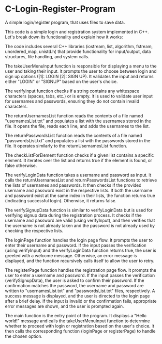# C-Login-Register-Program
A simple login/register program, that uses files to save data.

This code is a simple login and registration system implemented in C++. Let's break down its functionality and explain how it works:

The code includes several C++ libraries (iostream, list, algorithm, fstream, unordered_map, unistd.h) that provide functionality for input/output, data structures, file handling, and system calls.

The takeUserMenuInput function is responsible for displaying a menu to the user and taking their input. It prompts the user to choose between login and sign up options ([1]: LOGIN [2]: SIGN UP). It validates the input and returns either "LOGIN" or "SIGNUP" based on the user's choice.

The verifyInput function checks if a string contains any whitespace characters (spaces, tabs, etc.) or is empty. It is used to validate user input for usernames and passwords, ensuring they do not contain invalid characters.

The returnUsernamesList function reads the contents of a file named "usernamesList.txt" and populates a list with the usernames stored in the file. It opens the file, reads each line, and adds the usernames to the list.

The returnPasswordsList function reads the contents of a file named "passwordsList.txt" and populates a list with the passwords stored in the file. It operates similarly to the returnUsernamesList function.

The checkListForElement function checks if a given list contains a specific element. It iterates over the list and returns true if the element is found, or false otherwise.

The verifyLoginData function takes a username and password as input. It calls the returnUsernamesList and returnPasswordsList functions to retrieve the lists of usernames and passwords. It then checks if the provided username and password exist in the respective lists. If both the username and password exist at the same index in their lists, the function returns true (indicating successful login). Otherwise, it returns false.

The verifySignupData function is similar to verifyLoginData but is used for verifying signup data during the registration process. It checks if the username and password are valid (using verifyInput), and then verifies that the username is not already taken and the password is not already used by checking the respective lists.

The loginPage function handles the login page flow. It prompts the user to enter their username and password. If the input passes the verification (using verifyInput) and the verifyLoginData function returns true, the user is greeted with a welcome message. Otherwise, an error message is displayed, and the function recursively calls itself to allow the user to retry.

The registerPage function handles the registration page flow. It prompts the user to enter a username and password. If the input passes the verification (verifySignupData), the user is asked to confirm their password. If the confirmation matches the password, the username and password are written to "usernamesList.txt" and "passwordsList.txt" files, respectively. A success message is displayed, and the user is directed to the login page after a brief delay. If the input is invalid or the confirmation fails, appropriate error messages are shown, and the user is prompted again.

The main function is the entry point of the program. It displays a "Hello world!" message and calls the takeUserMenuInput function to determine whether to proceed with login or registration based on the user's choice. It then calls the corresponding function (loginPage or registerPage) to handle the chosen option.
